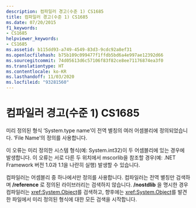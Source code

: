 ```yaml
---
description: 컴파일러 경고(수준 1) CS1685
title: 컴파일러 경고(수준 1) CS1685
ms.date: 07/20/2015
f1_keywords:
- CS1685
helpviewer_keywords:
- CS1685
ms.assetid: b115dd93-a749-4549-83d3-9cdc92a8ef31
ms.openlocfilehash: b75b109c099477f1ffdb5bd6a4e997ae12392d66
ms.sourcegitcommit: 74d05613d6c57106f83f82ce8ee71176874ea3f0
ms.translationtype: HT
ms.contentlocale: ko-KR
ms.lasthandoff: 11/03/2020
ms.locfileid: "93281560"
---
```

# <a name="compiler-warning-level-1-cs1685"></a>컴파일러 경고(수준 1) CS1685

미리 정의된 형식 ‘System.type name’이 전역 별칭의 여러 어셈블리에 정의되었습니다. ‘File Name’의 정의를 사용합니다.  
  
 이 오류는 미리 정의한 시스템 형식(예: System.int32)이 두 어셈블리에 있는 경우에 발생합니다. 이 오류는 서로 다른 두 위치에서 mscorlib을 참조할 경우(예: .NET Framework 버전 1.0과 1.1을 나란히 실행) 발생할 수 있습니다.  
  
 컴파일러는 어셈블리 중 하나에서만 정의를 사용합니다. 컴파일러는 전역 별칭만 검색하며 **/reference** 로 정의된 라이브러리는 검색하지 않습니다. **/nostdlib** 을 명시한 경우 컴파일러는 <xref:System.Object>를 검색하고, 향후에는 <xref:System.Object>를 발견한 파일에서 미리 정의된 형식에 대한 모든 검색을 시작합니다.
